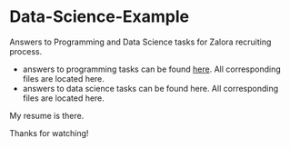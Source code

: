 # Data-Science-Example

Answers to Programming and Data Science tasks for Zalora recruiting process.

- answers to programming tasks can be found [here](https://github.com/RomainSa/Data-Science-Example/blob/master/Programming_Tasks_answers.md).
All corresponding files are located here.
- answers to data science tasks can be found here.
All corresponding files are located here.

My resume is there.

Thanks for watching!
